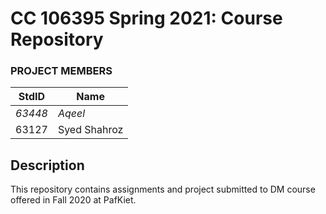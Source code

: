 # CC 106395 Spring 2021: Course Repository


### PROJECT MEMBERS
StdID | Name
------------ | -------------
*63448* | *Aqeel* <!--this is the group leader in bold-->
63127 | Syed Shahroz 
<!-- Replace name and student ids with acutally group member names and ids-->

## Description ##
This repository contains assignments and project submitted to DM course offered in Fall 2020 at PafKiet.
